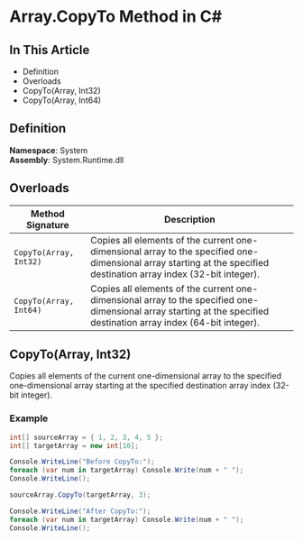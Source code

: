 # Array.CopyTo Method in C#

## In This Article
- Definition
- Overloads
- CopyTo(Array, Int32)
- CopyTo(Array, Int64)

## Definition
**Namespace**: System  
**Assembly**: System.Runtime.dll

## Overloads
| Method Signature | Description |
|------------------|-------------|
| `CopyTo(Array, Int32)` | Copies all elements of the current one-dimensional array to the specified one-dimensional array starting at the specified destination array index (32-bit integer). |
| `CopyTo(Array, Int64)` | Copies all elements of the current one-dimensional array to the specified one-dimensional array starting at the specified destination array index (64-bit integer). |

## CopyTo(Array, Int32)
Copies all elements of the current one-dimensional array to the specified one-dimensional array starting at the specified destination array index (32-bit integer).

### Example
```cs
int[] sourceArray = { 1, 2, 3, 4, 5 };
int[] targetArray = new int[10];

Console.WriteLine("Before CopyTo:");
foreach (var num in targetArray) Console.Write(num + " ");
Console.WriteLine();

sourceArray.CopyTo(targetArray, 3);

Console.WriteLine("After CopyTo:");
foreach (var num in targetArray) Console.Write(num + " ");
Console.WriteLine();
```